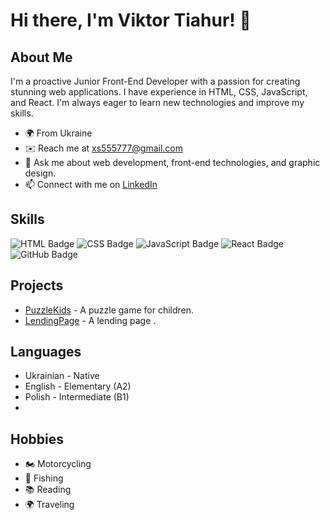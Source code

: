 # Hi there, I'm Viktor Tiahur! 👋

## About Me
I'm a proactive Junior Front-End Developer with a passion for creating stunning web applications. I have experience in HTML, CSS, JavaScript, and React. I'm always eager to learn new technologies and improve my skills.

- 🌍 From Ukraine
- ✉️ Reach me at [xs555777@gmail.com](mailto:xs555777@gmail.com)
- 💬 Ask me about web development, front-end technologies, and graphic design.
- 📫 Connect with me on [LinkedIn](https://linkedin.com/in/viktortiahur)

## Skills
![HTML Badge](https://img.shields.io/badge/HTML-5-orange)
![CSS Badge](https://img.shields.io/badge/CSS-3-blue)
![JavaScript Badge](https://img.shields.io/badge/JavaScript-ES6-yellow)
![React Badge](https://img.shields.io/badge/React-JS-blue)
![GitHub Badge](https://img.shields.io/badge/GitHub-Repo-black)

## Projects
- [PuzzleKids](https://puzzlekids.netlify.app) - A puzzle game for children.
- [LendingPage](https://ntktajhneyf.github.io/lendingpage) - A lending page .

## Languages
- Ukrainian - Native
- English - Elementary (A2)
- Polish - Intermediate (B1)
- 
## Hobbies
- 🏍️ Motorcycling
- 🎣 Fishing
- 📚 Reading
- 🌍 Traveling
